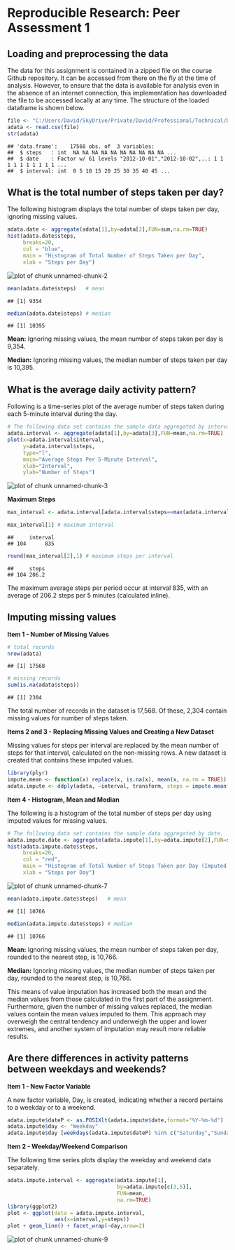 # Reproducible Research: Peer Assessment 1

## Loading and preprocessing the data
The data for this assignment is contained in a zipped file on the course Github repository.  It can be accessed from there on the fly at the time of analysis.  However, to ensure that the data is available for analysis even in the absence of an internet connection, this implementation has downloaded the file to be accessed locally at any time.  The structure of the loaded dataframe is shown below.

```r
file <- "C:/Users/David/SkyDrive/Private/David/Professional/Technical/Data Science/Coursera JHU DS Certificate/5 Reproducible/PeerAss1/activity.csv"
adata <- read.csv(file)
str(adata)
```

```
## 'data.frame':	17568 obs. of  3 variables:
##  $ steps   : int  NA NA NA NA NA NA NA NA NA NA ...
##  $ date    : Factor w/ 61 levels "2012-10-01","2012-10-02",..: 1 1 1 1 1 1 1 1 1 1 ...
##  $ interval: int  0 5 10 15 20 25 30 35 40 45 ...
```

## What is the total number of steps taken per day?
The following histogram displays the total number of steps taken per day, ignoring missing values.

```r
adata.date <- aggregate(adata[1],by=adata[2],FUN=sum,na.rm=TRUE)
hist(adata.date$steps,
     breaks=20,
     col = "blue",
     main = "Histogram of Total Number of Steps Taken per Day",
     xlab = "Steps per Day")
```

![plot of chunk unnamed-chunk-2](./PA1_template_files/figure-html/unnamed-chunk-2.png) 

```r
mean(adata.date$steps)   # mean
```

```
## [1] 9354
```

```r
median(adata.date$steps) # median
```

```
## [1] 10395
```

**Mean:** Ignoring missing values, the mean number of steps taken per day is 9,354.

**Median:** Ignoring missing values, the median number of steps taken per day is 10,395.

## What is the average daily activity pattern?
Following is a time-series plot of the average number of steps taken during each 5-minute interval during the day.

```r
# The following data set contains the sample data aggregated by interval.
adata.interval <- aggregate(adata[1],by=adata[3],FUN=mean,na.rm=TRUE)
plot(x=adata.interval$interval,
     y=adata.interval$steps,
     type="l",
     main="Average Steps Per 5-Minute Interval",
     xlab="Interval",
     ylab="Number of Steps")
```

![plot of chunk unnamed-chunk-3](./PA1_template_files/figure-html/unnamed-chunk-3.png) 

**Maximum Steps**


```r
max_interval <- adata.interval[adata.interval$steps==max(adata.interval$steps),]

max_interval[1] # maximum interval
```

```
##     interval
## 104      835
```

```r
round(max_interval[2],1) # maximum steps per interval
```

```
##     steps
## 104 206.2
```

The maximum average steps per period occur at interval 835, with an average of 206.2 steps per 5 minutes (calculated inline).

## Imputing missing values
**Item 1 - Number of Missing Values**

```r
# total records
nrow(adata)
```

```
## [1] 17568
```

```r
# missing records
sum(is.na(adata$steps))
```

```
## [1] 2304
```
The total number of records in the dataset is 17,568.  Of these, 2,304 contain missing values for number of steps taken.

**Items 2 and 3 - Replacing Missing Values and Creating a New Dataset**

Missing values for steps per interval are replaced by the mean number of steps for that interval, calculated on the non-missing rows.  A new dataset is created that contains these imputed values.

```r
library(plyr)
impute.mean <- function(x) replace(x, is.na(x), mean(x, na.rm = TRUE))
adata.impute <- ddply(adata, ~interval, transform, steps = impute.mean(steps))
```

**Item 4 - Histogram, Mean and Median**

The following is a histogram of the total number of steps per day using imputed values for missing values.

```r
# The following data set contains the sample data aggregated by date.
adata.impute.date <- aggregate(adata.impute[1],by=adata.impute[2],FUN=sum,na.rm=TRUE)
hist(adata.impute.date$steps,
     breaks=20,
     col = "red",
     main = "Histogram of Total Number of Steps Taken per Day (Imputed Data)",
     xlab = "Steps per Day")
```

![plot of chunk unnamed-chunk-7](./PA1_template_files/figure-html/unnamed-chunk-7.png) 

```r
mean(adata.impute.date$steps)   # mean
```

```
## [1] 10766
```

```r
median(adata.impute.date$steps) # median
```

```
## [1] 10766
```

**Mean:** Ignoring missing values, the mean number of steps taken per day, rounded to the nearest step, is 10,766.

**Median:** Ignoring missing values, the median number of steps taken per day, rounded to the nearest step, is 10,766.

This means of value imputation has increased both the mean and the median values from those calculated in the first part of the assignment.  Furthermore, given the number of missing values replaced, the median values contain the mean values imputed to them.  This approach may overweigh the central tendency and underweigh the upper and lower extremes, and another system of imputation may result more reliable results. 



## Are there differences in activity patterns between weekdays and weekends?
**Item 1 - New Factor Variable**

A new factor variable, Day, is created, indicating whether a record pertains to a weekday or to a weekend.

```r
adata.impute$dateP <- as.POSIXlt(adata.impute$date,format="%Y-%m-%d")
adata.impute$day <- "Weekday"
adata.impute$day [weekdays(adata.impute$dateP) %in% c("Saturday","Sunday")] <- "Weekend"
```

**Item 2 - Weekday/Weekend Comparison**

The following time series plots display the weekday and weekend data separately.  


```r
adata.impute.interval <- aggregate(adata.impute[1],
                                   by=adata.impute[c(3,5)],
                                   FUN=mean,
                                   na.rm=TRUE)
library(ggplot2)
plot <- ggplot(data = adata.impute.interval,
               aes(x=interval,y=steps))
plot + geom_line() + facet_wrap(~day,nrow=2)
```

![plot of chunk unnamed-chunk-9](./PA1_template_files/figure-html/unnamed-chunk-9.png) 
